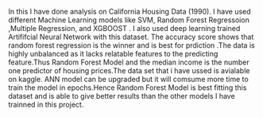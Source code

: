 In this I have done analysis on California Housing Data (1990). I have used different Machine Learning models like SVM, Random Forest Regressoion ,Multiple Regression, and  XGBOOST . I also used deep learning trained Artififcial Neural Network with this dataset. The accuracy score shows that random forest regression is the winner and is best for prdiction .The data is highly unbalanced as it lacks relatable features to the predicting feature.Thus Random Forest Model and the median income is the number one predictor of housing prices.The data set that i have ussed is avialable on kaggle.  ANN model can be upgraded but it will comsume more time to train the model in epochs.Hence Random Forest Model is best fitting this dataset and is able to give better results than the other models I have trainned in this project.
